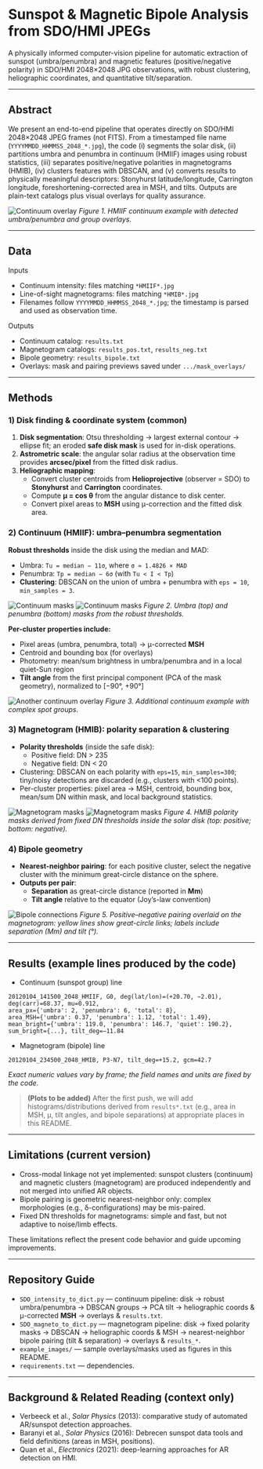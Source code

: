 # Sunspot & Magnetic Bipole Analysis from SDO/HMI JPEGs

A physically informed computer-vision pipeline for automatic extraction of sunspot (umbra/penumbra) and magnetic features (positive/negative polarity) in SDO/HMI 2048×2048 JPG observations, with robust clustering, heliographic coordinates, and quantitative tilt/separation.

---

## Abstract

We present an end-to-end pipeline that operates directly on SDO/HMI 2048×2048 JPEG frames (not FITS). From a timestamped file name (`YYYYMMDD_HHMMSS_2048_*.jpg`), the code (i) segments the solar disk, (ii) partitions umbra and penumbra in continuum (HMIIF) images using robust statistics, (iii) separates positive/negative polarities in magnetograms (HMIB), (iv) clusters features with DBSCAN, and (v) converts results to physically meaningful descriptors: Stonyhurst latitude/longitude, Carrington longitude, foreshortening-corrected area in MSH, and tilts. Outputs are plain-text catalogs plus visual overlays for quality assurance.


![Continuum overlay](example_images/hmiif/20241031_024500_2048_HMIIF_overlay.jpg)
*Figure 1. HMIIF continuum example with detected umbra/penumbra and group overlays.*

---

## Data

Inputs
- Continuum intensity: files matching `*HMIIF*.jpg`
- Line-of-sight magnetograms: files matching `*HMIB*.jpg`
- Filenames follow `YYYYMMDD_HHMMSS_2048_*.jpg`; the timestamp is parsed and used as observation time.

Outputs
- Continuum catalog: `results.txt`
- Magnetogram catalogs: `results_pos.txt`, `results_neg.txt`
- Bipole geometry: `results_bipole.txt`
- Overlays: mask and pairing previews saved under `.../mask_overlays/`

---

## Methods

### 1) Disk finding & coordinate system (common)
1. **Disk segmentation**: Otsu thresholding → largest external contour → ellipse fit; an eroded **safe disk mask** is used for in-disk operations.  
2. **Astrometric scale**: the angular solar radius at the observation time provides **arcsec/pixel** from the fitted disk radius.  
3. **Heliographic mapping**:  
   - Convert cluster centroids from **Helioprojective** (observer = SDO) to **Stonyhurst** and **Carrington** coordinates.  
   - Compute **μ = cos θ** from the angular distance to disk center.  
   - Convert pixel areas to **MSH** using μ-correction and the fitted disk area.

### 2) Continuum (HMIIF): umbra–penumbra segmentation
**Robust thresholds** inside the disk using the median and MAD:
- Umbra: `Tu = median − 11σ`, where `σ ≈ 1.4826 × MAD`
- Penumbra: `Tp = median − 6σ` (with `Tu < I < Tp`)
- **Clustering**: DBSCAN on the union of umbra + penumbra with `eps = 10`, `min_samples = 3`.

![Continuum masks](example_images/hmiif/20241031_024500_2048_HMIIF_umbra.jpg)
![Continuum masks](example_images/hmiif/20241031_024500_2048_HMIIF_penum.jpg)
*Figure 2. Umbra (top) and penumbra (bottom) masks from the robust thresholds.*

**Per-cluster properties include:**
- Pixel areas (umbra, penumbra, total) → μ-corrected **MSH**
- Centroid and bounding box (for overlays)
- Photometry: mean/sum brightness in umbra/penumbra and in a local quiet-Sun region
- **Tilt angle** from the first principal component (PCA of the mask geometry), normalized to [−90°, +90°]

![Another continuum overlay](example_images/hmiif/20241031_024500_2048_HMIIF_overlay.jpg)
*Figure 3. Additional continuum example with complex spot groups.*

### 3) Magnetogram (HMIB): polarity separation & clustering
- **Polarity thresholds** (inside the safe disk):
  - Positive field: DN > 235
  - Negative field: DN < 20
- Clustering: DBSCAN on each polarity with `eps=15`, `min_samples=300`; tiny/noisy detections are discarded (e.g., clusters with <100 points).
- Per-cluster properties: pixel area → MSH, centroid, bounding box, mean/sum DN within mask, and local background statistics.

![Magnetogram masks](example_images/hmib/20241031_110000_2048_HMIB_pos.jpg)
![Magnetogram masks](example_images/hmib/20241031_110000_2048_HMIB_neg.jpg)
*Figure 4. HMIB polarity masks derived from fixed DN thresholds inside the solar disk (top: positive; bottom: negative).*

### 4) Bipole geometry
- **Nearest-neighbor pairing**: for each positive cluster, select the negative cluster with the minimum great-circle distance on the sphere.  
- **Outputs per pair**:
  - **Separation** as great-circle distance (reported in **Mm**)
  - **Tilt angle** relative to the equator (Joy’s-law convention)

![Bipole connections](example_images/hmib/20241031_110000_2048_HMIB_overlay_pairs.jpg)
*Figure 5. Positive–negative pairing overlaid on the magnetogram: yellow lines show great-circle links; labels include separation (Mm) and tilt (°).*

---

## Results (example lines produced by the code)

- Continuum (sunspot group) line
```text
20120104_141500_2048_HMIIF, G0, deg(lat/lon)=(+20.70, −2.01), deg(carr)=68.37, mu=0.912,
area_px={'umbra': 2, 'penumbra': 6, 'total': 8},
area_MSH={'umbra': 0.37, 'penumbra': 1.12, 'total': 1.49},
mean_bright={'umbra': 119.0, 'penumbra': 146.7, 'quiet': 190.2},
sum_bright={...}, tilt_deg=−11.84
```

- Magnetogram (bipole) line
```text
20120104_234500_2048_HMIB, P3-N7, tilt_deg=+15.2, gcm=42.7
```
*Exact numeric values vary by frame; the field names and units are fixed by the code.*

> **(Plots to be added)** After the first push, we will add histograms/distributions derived from `results*.txt` (e.g., area in MSH, μ, tilt angles, and bipole separations) at appropriate places in this README.

---

## Limitations (current version)

- Cross-modal linkage not yet implemented: sunspot clusters (continuum) and magnetic clusters (magnetogram) are produced independently and not merged into unified AR objects.
- Bipole pairing is geometric nearest-neighbor only: complex morphologies (e.g., δ-configurations) may be mis-paired.
- Fixed DN thresholds for magnetograms: simple and fast, but not adaptive to noise/limb effects.

These limitations reflect the present code behavior and guide upcoming improvements.

---

## Repository Guide

- `SDO_intensity_to_dict.py` — continuum pipeline: disk → robust umbra/penumbra → DBSCAN groups → PCA tilt → heliographic coords & μ-corrected **MSH** → overlays & `results.txt`.  
- `SDO_magneto_to_dict.py` — magnetogram pipeline: disk → fixed polarity masks → DBSCAN → heliographic coords & MSH → nearest-neighbor bipole pairing (tilt & separation) → overlays & `results_*`.
- `example_images/` — sample overlays/masks used as figures in this README.
- `requirements.txt` — dependencies.

---

## Background & Related Reading (context only)

- Verbeeck et al., *Solar Physics* (2013): comparative study of automated AR/sunspot detection approaches.
- Baranyi et al., *Solar Physics* (2016): Debrecen sunspot data tools and field definitions (areas in MSH, positions).
- Quan et al., *Electronics* (2021): deep-learning approaches for AR detection on HMI.
